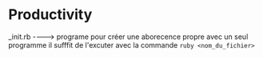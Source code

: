 # Productivity

_init.rb ----> programe pour créer une aborecence propre avec un seul programme il sufffit de l'excuter avec la commande 
                `ruby <nom_du_fichier>`
                
                
